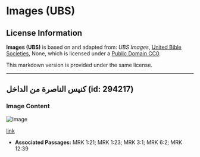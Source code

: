 # Images (UBS)

## License Information

**Images (UBS)** is based on and adapted from: _UBS Images_, [United Bible Societies](https://unitedbiblesocieties.org/), None, which is licensed under a [Public Domain CC0](https://creativecommons.org/public-domain/cc0/).

This markdown version is provided under the same license.



--------------------------------

## كنيس الناصرة من الداخل (id: 294217)

### Image Content

![Image](https://cdn.aquifer.bible/aquifer-content/resources/Media/PTZ-0076_synagogue_nazareth_inside.jpg)

[link](https://cdn.aquifer.bible/aquifer-content/resources/Media/PTZ-0076_synagogue_nazareth_inside.jpg)

* **Associated Passages:** MRK 1:21; MRK 1:23; MRK 3:1; MRK 6:2; MRK 12:39

